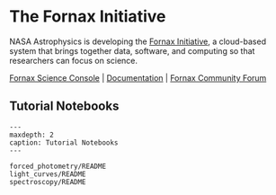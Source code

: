 # The Fornax Initiative

NASA Astrophysics is developing the [Fornax Initiative](https://pcos.gsfc.nasa.gov/Fornax/), a cloud-based system that
brings together data, software, and computing so that researchers can focus on science.

[Fornax Science Console](https://science-console.fornax.sciencecloud.nasa.gov/) | [Documentation](https://nasa-fornax.github.io/fornax-documentation/) | [Fornax Community Forum](https://discourse.fornax.sciencecloud.nasa.gov/)

## Tutorial Notebooks

```{toctree}
---
maxdepth: 2
caption: Tutorial Notebooks
---

forced_photometry/README
light_curves/README
spectroscopy/README
```
